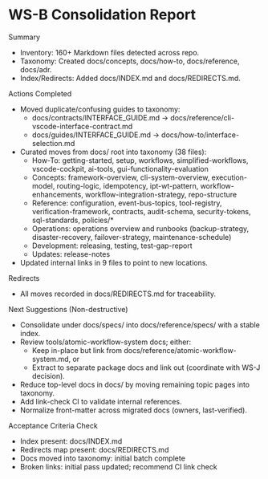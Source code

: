 # WS-B Consolidation Report

Summary
- Inventory: 160+ Markdown files detected across repo.
- Taxonomy: Created docs/concepts, docs/how-to, docs/reference, docs/adr.
- Index/Redirects: Added docs/INDEX.md and docs/REDIRECTS.md.

Actions Completed
- Moved duplicate/confusing guides to taxonomy:
  - docs/contracts/INTERFACE_GUIDE.md -> docs/reference/cli-vscode-interface-contract.md
  - docs/guides/INTERFACE_GUIDE.md -> docs/how-to/interface-selection.md
- Curated moves from docs/ root into taxonomy (38 files):
  - How-To: getting-started, setup, workflows, simplified-workflows, vscode-cockpit, ai-tools, gui-functionality-evaluation
  - Concepts: framework-overview, cli-system-overview, execution-model, routing-logic, idempotency, ipt-wt-pattern, workflow-enhancements, workflow-integration-strategy, repo-structure
  - Reference: configuration, event-bus-topics, tool-registry, verification-framework, contracts, audit-schema, security-tokens, sql-standards, policies/*
  - Operations: operations overview and runbooks (backup-strategy, disaster-recovery, failover-strategy, maintenance-schedule)
  - Development: releasing, testing, test-gap-report
  - Updates: release-notes
- Updated internal links in 9 files to point to new locations.

Redirects
- All moves recorded in docs/REDIRECTS.md for traceability.

Next Suggestions (Non-destructive)
- Consolidate under docs/specs/ into docs/reference/specs/ with a stable index.
- Review tools/atomic-workflow-system docs; either:
  - Keep in-place but link from docs/reference/atomic-workflow-system.md, or
  - Extract to separate package docs and link out (coordinate with WS-J decision).
- Reduce top-level docs in docs/ by moving remaining topic pages into taxonomy.
- Add link-check CI to validate internal references.
- Normalize front-matter across migrated docs (owners, last-verified).

Acceptance Criteria Check
- Index present: docs/INDEX.md
- Redirects map present: docs/REDIRECTS.md
- Docs moved into taxonomy: initial batch complete
- Broken links: initial pass updated; recommend CI link check

